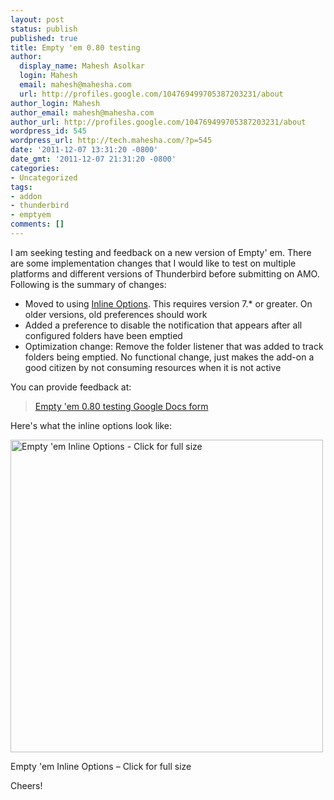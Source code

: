 ```yaml
---
layout: post
status: publish
published: true
title: Empty 'em 0.80 testing
author:
  display_name: Mahesh Asolkar
  login: Mahesh
  email: mahesh@mahesha.com
  url: http://profiles.google.com/104769499705387203231/about
author_login: Mahesh
author_email: mahesh@mahesha.com
author_url: http://profiles.google.com/104769499705387203231/about
wordpress_id: 545
wordpress_url: http://tech.mahesha.com/?p=545
date: '2011-12-07 13:31:20 -0800'
date_gmt: '2011-12-07 21:31:20 -0800'
categories:
- Uncategorized
tags:
- addon
- thunderbird
- emptyem
comments: []
---
```

<p>I am seeking testing and feedback on a new version of Empty' em. There are some implementation changes that I would like to test on multiple platforms and different versions of Thunderbird before submitting on AMO. Following is the summary of changes:</p>
<ul>
<li>Moved to using <a href="https://developer.mozilla.org/en/Extensions/Inline_Options" title="Inline Options" target="_blank">Inline Options</a>. This requires version 7.* or greater. On older versions, old preferences should work</li>
<li>Added a preference to disable the notification that appears after all configured folders have been emptied</li>
<li>Optimization change: Remove the folder listener that was added to track folders being emptied. No functional change, just makes the add-on a good citizen by not consuming resources when it is not active</li>
</ul>
<p>You can provide feedback at:</p>
<blockquote><p>  <a href="https://docs.google.com/spreadsheet/viewform?formkey=dDJpRFc1MUFuQzJDckhnUnlpdUUxUGc6MQ" title="Empty 'em 0.80 testing Google Docs form" target="_blank">Empty 'em 0.80 testing Google Docs form</a>
</p></blockquote>
<p>Here's what the inline options look like:</p>
<div class="img_container">
<a href="http://tech.mahesha.com/wp-content/images/emptyem-inline-options.png"><img width="500px" alt="Empty 'em Inline Options - Click for full size" src="http://tech.mahesha.com/wp-content/images/emptyem-inline-options.png"/></a>
<p/>
<div class="caption">Empty 'em Inline Options – Click for full size</div>
</div>
<p>Cheers!</p>
